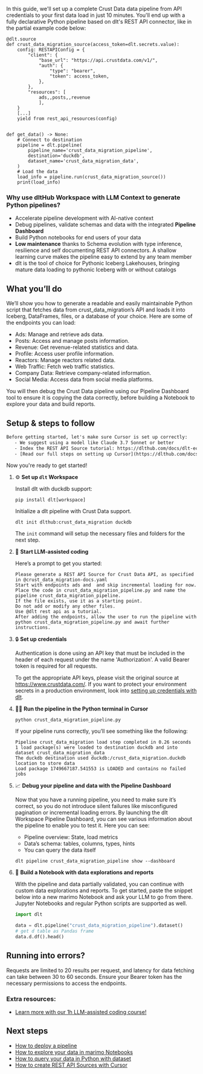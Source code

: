 In this guide, we'll set up a complete Crust Data data pipeline from API credentials to your first data load in just 10 minutes. You'll end up with a fully declarative Python pipeline based on dlt's REST API connector, like in the partial example code below:

```python-outcome
@dlt.source
def crust_data_migration_source(access_token=dlt.secrets.value):
    config: RESTAPIConfig = {
        "client": {
            "base_url": "https://api.crustdata.com/v1/",
            "auth": {
                "type": "bearer",
                "token": access_token,
            },
        },
        "resources": [
            ads,,posts,,revenue
            ],
    }
    [...]
    yield from rest_api_resources(config)


def get_data() -> None:
    # Connect to destination
    pipeline = dlt.pipeline(
        pipeline_name='crust_data_migration_pipeline',
        destination='duckdb',
        dataset_name='crust_data_migration_data', 
    )
    # Load the data
    load_info = pipeline.run(crust_data_migration_source())
    print(load_info) 
```

### Why use dltHub Workspace with LLM Context to generate Python pipelines?

- Accelerate pipeline development with AI-native context
- Debug pipelines, validate schemas and data with the integrated **Pipeline Dashboard**
- Build Python notebooks for end users of your data
- **Low maintenance** thanks to Schema evolution with type inference, resilience and self documenting REST API connectors. A shallow learning curve makes the pipeline easy to extend by any team member
- dlt is the tool of choice for Pythonic Iceberg Lakehouses, bringing mature data loading to pythonic Iceberg with or without catalogs

## What you’ll do

We’ll show you how to generate a readable and easily maintainable Python script that fetches data from crust_data_migration’s API and loads it into Iceberg, DataFrames, files, or a database of your choice. Here are some of the endpoints you can load:

- Ads: Manage and retrieve ads data.
- Posts: Access and manage posts information.
- Revenue: Get revenue-related statistics and data.
- Profile: Access user profile information.
- Reactors: Manage reactors related data.
- Web Traffic: Fetch web traffic statistics.
- Company Data: Retrieve company-related information.
- Social Media: Access data from social media platforms.

You will then debug the Crust Data pipeline using our Pipeline Dashboard tool to ensure it is copying the data correctly, before building a Notebook to explore your data and build reports.

## Setup & steps to follow

```default
Before getting started, let's make sure Cursor is set up correctly:
   - We suggest using a model like Claude 3.7 Sonnet or better
   - Index the REST API Source tutorial: https://dlthub.com/docs/dlt-ecosystem/verified-sources/rest_api/ and add it to context as **@dlt rest api**
   - [Read our full steps on setting up Cursor](https://dlthub.com/docs/dlt-ecosystem/llm-tooling/cursor-restapi#23-configuring-cursor-with-documentation)
```

Now you're ready to get started!

1. ⚙️ **Set up `dlt` Workspace**
    
    Install dlt with duckdb support:
    ```shell
    pip install dlt[workspace]
    ```

    Initialize a dlt pipeline with Crust Data support.
    ```shell
    dlt init dlthub:crust_data_migration duckdb
    ```

    The `init` command will setup the necessary files and folders for the next step.
    
2. 🤠 **Start LLM-assisted coding**
    
    Here’s a prompt to get you started:
    
    ```prompt
    Please generate a REST API Source for Crust Data API, as specified in @crust_data_migration-docs.yaml 
    Start with endpoints ads and  and skip incremental loading for now. 
    Place the code in crust_data_migration_pipeline.py and name the pipeline crust_data_migration_pipeline. 
    If the file exists, use it as a starting point. 
    Do not add or modify any other files. 
    Use @dlt rest api as a tutorial. 
    After adding the endpoints, allow the user to run the pipeline with python crust_data_migration_pipeline.py and await further instructions.
    ```

    
3. 🔒 **Set up credentials** 
    
    Authentication is done using an API key that must be included in the header of each request under the name 'Authorization'. A valid Bearer token is required for all requests.
    
    To get the appropriate API keys, please visit the original source at https://www.crustdata.com/.
    If you want to protect your environment secrets in a production environment, look into [setting up credentials with dlt](https://dlthub.com/docs/walkthroughs/add_credentials).
    
4. 🏃‍♀️ **Run the pipeline in the Python terminal in Cursor**
    
    ```shell
    python crust_data_migration_pipeline.py
    ```
    
    If your pipeline runs correctly, you’ll see something like the following:
    
    ```shell
    Pipeline crust_data_migration load step completed in 0.26 seconds
    1 load package(s) were loaded to destination duckdb and into dataset crust_data_migration_data
    The duckdb destination used duckdb:/crust_data_migration.duckdb location to store data
    Load package 1749667187.541553 is LOADED and contains no failed jobs
    ```
    
5. 📈 **Debug your pipeline and data with the Pipeline Dashboard**

    Now that you have a running pipeline, you need to make sure it’s correct, so you do not introduce silent failures like misconfigured pagination or incremental loading errors. By launching the dlt Workspace Pipeline Dashboard, you can see various information about the pipeline to enable you to test it. Here you can see:
    - Pipeline overview: State, load metrics
    - Data’s schema: tables, columns, types, hints
    - You can query the data itself
    
    ```shell
    dlt pipeline crust_data_migration_pipeline show --dashboard
    ```
    
6. 🐍 **Build a Notebook with data explorations and reports**

    With the pipeline and data partially validated, you can continue with custom data explorations and reports. To get started, paste the snippet below into a new marimo Notebook and ask your LLM to go from there. Jupyter Notebooks and regular Python scripts are supported as well.

    
    ```python
    import dlt

   data = dlt.pipeline("crust_data_migration_pipeline").dataset()
   # get d table as Pandas frame
   data.d.df().head()
    ```

## Running into errors?

Requests are limited to 20 results per request, and latency for data fetching can take between 30 to 60 seconds. Ensure your Bearer token has the necessary permissions to access the endpoints.

### Extra resources:

- [Learn more with our 1h LLM-assisted coding course!](https://www.youtube.com/watch?v=GGid70rnJuM)

## Next steps

- [How to deploy a pipeline](https://dlthub.com/docs/walkthroughs/deploy-a-pipeline)
- [How to explore your data in marimo Notebooks](https://dlthub.com/docs/general-usage/dataset-access/marimo)
- [How to query your data in Python with dataset](https://dlthub.com/docs/general-usage/dataset-access/dataset)
- [How to create REST API Sources with Cursor](https://dlthub.com/docs/dlt-ecosystem/llm-tooling/cursor-restapi)